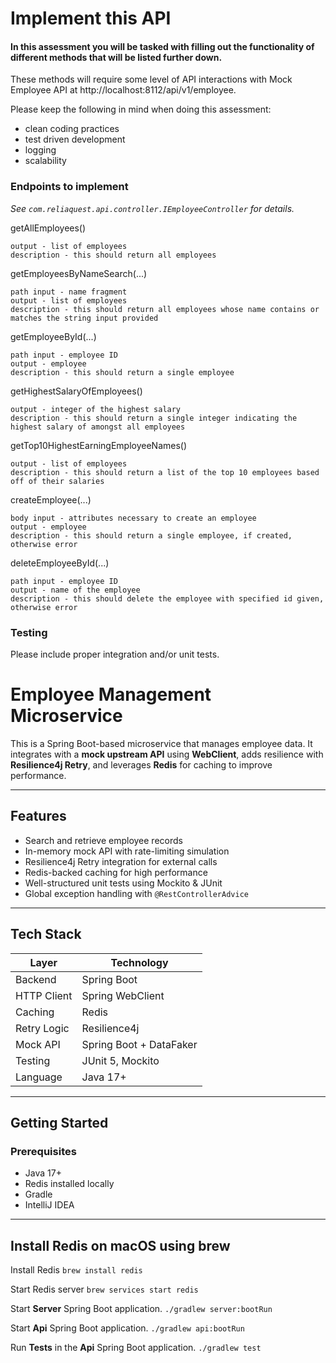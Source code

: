 # Implement this API

#### In this assessment you will be tasked with filling out the functionality of different methods that will be listed further down.

These methods will require some level of API interactions with Mock Employee API at http://localhost:8112/api/v1/employee.

Please keep the following in mind when doing this assessment:
* clean coding practices
* test driven development
* logging
* scalability

### Endpoints to implement

_See `com.reliaquest.api.controller.IEmployeeController` for details._

getAllEmployees()

    output - list of employees
    description - this should return all employees

getEmployeesByNameSearch(...)

    path input - name fragment
    output - list of employees
    description - this should return all employees whose name contains or matches the string input provided

getEmployeeById(...)

    path input - employee ID
    output - employee
    description - this should return a single employee

getHighestSalaryOfEmployees()

    output - integer of the highest salary
    description - this should return a single integer indicating the highest salary of amongst all employees

getTop10HighestEarningEmployeeNames()

    output - list of employees
    description - this should return a list of the top 10 employees based off of their salaries

createEmployee(...)

    body input - attributes necessary to create an employee
    output - employee
    description - this should return a single employee, if created, otherwise error

deleteEmployeeById(...)

    path input - employee ID
    output - name of the employee
    description - this should delete the employee with specified id given, otherwise error

### Testing
Please include proper integration and/or unit tests.





# Employee Management Microservice

This is a Spring Boot-based microservice that manages employee data. It integrates with a **mock upstream API** using **WebClient**, adds resilience with **Resilience4j Retry**, and leverages **Redis** for caching to improve performance.

---

## Features

- Search and retrieve employee records
- In-memory mock API with rate-limiting simulation
- Resilience4j Retry integration for external calls
- Redis-backed caching for high performance
- Well-structured unit tests using Mockito & JUnit
- Global exception handling with `@RestControllerAdvice`

---

## Tech Stack

| Layer        | Technology                     |
|--------------|--------------------------------|
| Backend      | Spring Boot                    |
| HTTP Client  | Spring WebClient               |
| Caching      | Redis                          |
| Retry Logic  | Resilience4j                   |
| Mock API     | Spring Boot + DataFaker        |
| Testing      | JUnit 5, Mockito               |
| Language     | Java 17+                       |

---

## Getting Started

### Prerequisites

- Java 17+
- Redis installed locally
- Gradle
- IntelliJ IDEA

---

## Install Redis on macOS using brew

Install Redis
`brew install redis`

Start Redis server
`brew services start redis`


Start **Server** Spring Boot application.
`./gradlew server:bootRun`

Start **Api** Spring Boot application.
`./gradlew api:bootRun`

Run **Tests** in the **Api** Spring Boot application.
`./gradlew test`
